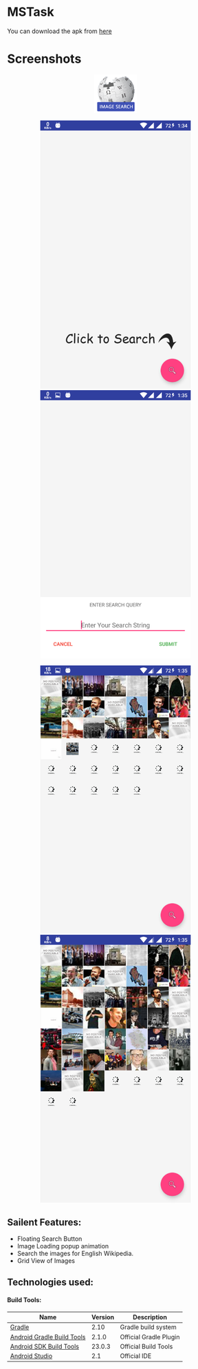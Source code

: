 # MSTask



You can download the apk from [here](https://github.com/harshitism/MSTask/raw/master/ImageSearchApk.apk)


# Screenshots
<p align="center">
  <img src="https://raw.githubusercontent.com/harshitism/MSTask/master/Screenshots/ic_launcher.png" width="100"/>
  
</p>
<p align="center">
  <img src="https://raw.githubusercontent.com/harshitism/MSTask/master/Screenshots/Screenshot_20160613-013500.png" width="350"/>
  <img src="https://raw.githubusercontent.com/harshitism/MSTask/master/Screenshots/Screenshot_20160613-013503.png" width="350"/>
</p>
<p align="center">
  <img src="https://raw.githubusercontent.com/harshitism/MSTask/master/Screenshots/Screenshot_20160613-013522.png" width="350"/>
  <img src="https://raw.githubusercontent.com/harshitism/MSTask/master/Screenshots/Screenshot_20160613-013528.png" width="350"/>
</p>

## Sailent Features:
- Floating Search Button 
- Image Loading popup animation 
- Search the images for English Wikipedia.
- Grid View of Images

## Technologies used:
#### Build Tools:
|Name|Version|Description|
|---|---|---|
| [Gradle](http://gradle.org/docs/current/release-notes) | 2.10 | Gradle build system |
| [Android Gradle Build Tools](http://tools.android.com/tech-docs/new-build-system) | 2.1.0 | Official Gradle Plugin |
| [Android SDK Build Tools](http://developer.android.com/tools/revisions/build-tools.html) | 23.0.3 | Official Build Tools |
| [Android Studio](http://tools.android.com/recent) | 2.1 | Official IDE |
